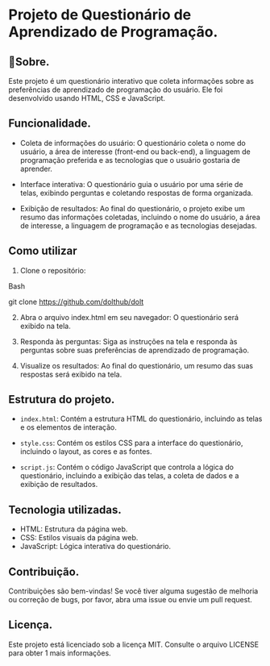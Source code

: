 <h1>
  Projeto de Questionário de Aprendizado de Programação.
</h1>

## 📕Sobre.
  <p>Este projeto é um questionário interativo que coleta informações sobre as preferências de aprendizado de programação do usuário. Ele foi desenvolvido usando HTML, CSS e JavaScript.</p>

## Funcionalidade.
- Coleta de informações do usuário: O questionário coleta o nome do usuário, a área de interesse (front-end ou back-end), a linguagem de programação preferida e as tecnologias que o usuário gostaria de aprender.

- Interface interativa: O questionário guia o usuário por uma série de telas, exibindo perguntas e coletando respostas de forma organizada.

- Exibição de resultados: Ao final do questionário, o projeto exibe um resumo das informações coletadas, incluindo o nome do usuário, a área de interesse, a linguagem de programação e as tecnologias desejadas.

## Como utilizar

1. Clone o repositório:

Bash

git clone https://github.com/dolthub/dolt

2. Abra o arquivo index.html em seu navegador: O questionário será exibido na tela.

3. Responda às perguntas: Siga as instruções na tela e responda às perguntas sobre suas preferências de aprendizado de programação.

4. Visualize os resultados: Ao final do questionário, um resumo das suas respostas será exibido na tela.

## Estrutura do projeto.

- `index.html`: Contém a estrutura HTML do questionário, incluindo as telas e os elementos de interação.

- `style.css`: Contém os estilos CSS para a interface do questionário, incluindo o layout, as cores e as fontes.

-  `script.js`: Contém o código JavaScript que controla a lógica do questionário, incluindo a exibição das telas, a coleta de dados e a exibição de resultados.

## Tecnologia utilizadas.

- HTML: Estrutura da página web.
- CSS: Estilos visuais da página web.
- JavaScript: Lógica interativa do questionário.

## Contribuição.
<p>Contribuições são bem-vindas! Se você tiver alguma sugestão de melhoria ou correção de bugs, por favor, abra uma issue ou envie um pull request.</p>

## Licença.

<p>Este projeto está licenciado sob a licença MIT. Consulte o arquivo LICENSE para obter 1  mais informações.</p>


